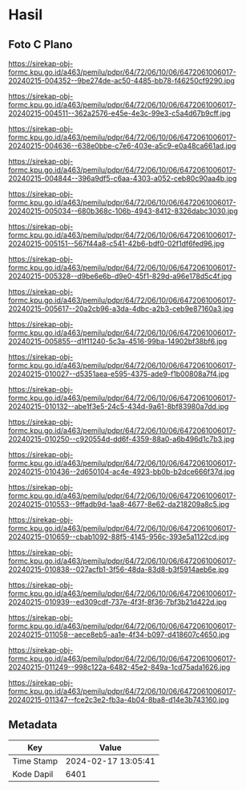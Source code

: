 # Hasil

## Foto C Plano

https://sirekap-obj-formc.kpu.go.id/a463/pemilu/pdpr/64/72/06/10/06/6472061006017-20240215-004352--9be274de-ac50-4485-bb78-f46250cf9290.jpg

https://sirekap-obj-formc.kpu.go.id/a463/pemilu/pdpr/64/72/06/10/06/6472061006017-20240215-004511--362a2576-e45e-4e3c-99e3-c5a4d67b9cff.jpg

https://sirekap-obj-formc.kpu.go.id/a463/pemilu/pdpr/64/72/06/10/06/6472061006017-20240215-004636--638e0bbe-c7e6-403e-a5c9-e0a48ca661ad.jpg

https://sirekap-obj-formc.kpu.go.id/a463/pemilu/pdpr/64/72/06/10/06/6472061006017-20240215-004844--396a9df5-c6aa-4303-a052-ceb80c90aa4b.jpg

https://sirekap-obj-formc.kpu.go.id/a463/pemilu/pdpr/64/72/06/10/06/6472061006017-20240215-005034--680b368c-106b-4943-8412-8326dabc3030.jpg

https://sirekap-obj-formc.kpu.go.id/a463/pemilu/pdpr/64/72/06/10/06/6472061006017-20240215-005151--567f44a8-c541-42b6-bdf0-02f1df6fed96.jpg

https://sirekap-obj-formc.kpu.go.id/a463/pemilu/pdpr/64/72/06/10/06/6472061006017-20240215-005328--d9be6e6b-d9e0-45f1-829d-a96e178d5c4f.jpg

https://sirekap-obj-formc.kpu.go.id/a463/pemilu/pdpr/64/72/06/10/06/6472061006017-20240215-005617--20a2cb96-a3da-4dbc-a2b3-ceb9e87160a3.jpg

https://sirekap-obj-formc.kpu.go.id/a463/pemilu/pdpr/64/72/06/10/06/6472061006017-20240215-005855--d1f11240-5c3a-4516-99ba-14902bf38bf6.jpg

https://sirekap-obj-formc.kpu.go.id/a463/pemilu/pdpr/64/72/06/10/06/6472061006017-20240215-010027--d5351aea-e595-4375-ade9-f1b00808a7f4.jpg

https://sirekap-obj-formc.kpu.go.id/a463/pemilu/pdpr/64/72/06/10/06/6472061006017-20240215-010132--abe1f3e5-24c5-434d-9a61-8bf83980a7dd.jpg

https://sirekap-obj-formc.kpu.go.id/a463/pemilu/pdpr/64/72/06/10/06/6472061006017-20240215-010250--c920554d-dd6f-4359-88a0-a6b496d1c7b3.jpg

https://sirekap-obj-formc.kpu.go.id/a463/pemilu/pdpr/64/72/06/10/06/6472061006017-20240215-010436--2d650104-ac4e-4923-bb0b-b2dce666f37d.jpg

https://sirekap-obj-formc.kpu.go.id/a463/pemilu/pdpr/64/72/06/10/06/6472061006017-20240215-010553--9ffadb9d-1aa8-4677-8e62-da218209a8c5.jpg

https://sirekap-obj-formc.kpu.go.id/a463/pemilu/pdpr/64/72/06/10/06/6472061006017-20240215-010659--cbab1092-88f5-4145-956c-393e5a1122cd.jpg

https://sirekap-obj-formc.kpu.go.id/a463/pemilu/pdpr/64/72/06/10/06/6472061006017-20240215-010838--027acfb1-3f56-48da-83d8-b3f5914aeb6e.jpg

https://sirekap-obj-formc.kpu.go.id/a463/pemilu/pdpr/64/72/06/10/06/6472061006017-20240215-010939--ed309cdf-737e-4f3f-8f36-7bf3b21d422d.jpg

https://sirekap-obj-formc.kpu.go.id/a463/pemilu/pdpr/64/72/06/10/06/6472061006017-20240215-011058--aece8eb5-aa1e-4f34-b097-d418607c4650.jpg

https://sirekap-obj-formc.kpu.go.id/a463/pemilu/pdpr/64/72/06/10/06/6472061006017-20240215-011249--998c122a-6482-45e2-849a-1cd75ada1626.jpg

https://sirekap-obj-formc.kpu.go.id/a463/pemilu/pdpr/64/72/06/10/06/6472061006017-20240215-011347--fce2c3e2-fb3a-4b04-8ba8-d14e3b743160.jpg


## Metadata

| Key        | Value               |
| ---------- | ------------------- |
| Time Stamp | 2024-02-17 13:05:41 |
| Kode Dapil | 6401                |



